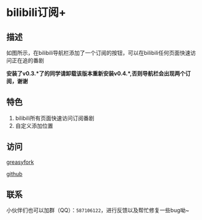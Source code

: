 # bilibili订阅+

## 描述
如图所示，在bilibili导航栏添加了一个订阅的按钮，可以在bilibili任何页面快速访问正在追的番剧

**安装了v0.3.\*了的同学请卸载该版本重新安装v0.4.\*,否则导航栏会出现两个订阅，谢谢**

## 特色
1. bilibili所有页面快速访问订阅番剧
2. 自定义添加位置

## 访问

[greasyfork](https://greasyfork.org/zh-CN/scripts/30283-bilibili%E8%AE%A2%E9%98%85)

[github](https://github.com/YanxinTang/Tampermonkey)

## 联系

小伙伴们也可以加群（QQ）：`587106122`，进行反馈以及帮忙修复一些bug呦~